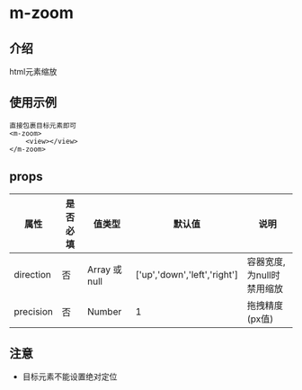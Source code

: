 # m-zoom
## 介绍
html元素缩放

## 使用示例
```
直接包裹目标元素即可
<m-zoom>
    <view></view>
</m-zoom>
```


## props
| 属性		 | 是否必填	 |  值类型	      | 默认值    | 说明			|
| --------- | ------ 	| ---------- 	| --------------	| ----------------|
| direction	|	否 		| Array 或 null	|['up','down','left','right']	    | 容器宽度,为null时禁用缩放		|
| precision	|	否 		| Number	    | 1	        | 拖拽精度(px值)		|


## 注意
- 目标元素不能设置绝对定位

